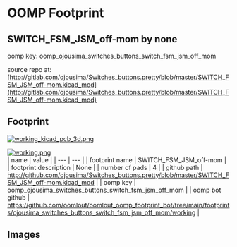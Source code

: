 # OOMP Footprint  
## SWITCH_FSM_JSM_off-mom  by none  
  
oomp key: oomp_ojousima_switches_buttons_switch_fsm_jsm_off_mom  
  
source repo at: [http://gitlab.com/ojousima/Switches_buttons.pretty/blob/master/SWITCH_FSM_JSM_off-mom.kicad_mod](http://gitlab.com/ojousima/Switches_buttons.pretty/blob/master/SWITCH_FSM_JSM_off-mom.kicad_mod)  
## Footprint  
  
[![working_kicad_pcb_3d.png](working_kicad_pcb_3d_600.png)](working_kicad_pcb_3d.png)  
  
[![working.png](working_600.png)](working.png)  
| name | value | 
| --- | --- | 
| footprint name | SWITCH_FSM_JSM_off-mom | 
| footprint description | None | 
| number of pads | 4 | 
| github path | http://github.com/ojousima/Switches_buttons.pretty/blob/master/SWITCH_FSM_JSM_off-mom.kicad_mod | 
| oomp key | oomp_ojousima_switches_buttons_switch_fsm_jsm_off_mom | 
| oomp bot github | https://github.com/oomlout/oomlout_oomp_footprint_bot/tree/main/footprints/ojousima_switches_buttons_switch_fsm_jsm_off_mom/working | 
## Images  

